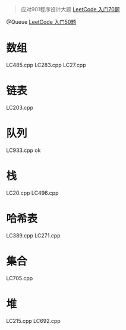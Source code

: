 >应对901程序设计大题
[LeetCode 入门70题](https://www.bilibili.com/video/av800400699)

@Queue
[LeetCode 入门50题](https://www.bilibili.com/video/BV1a54y1b74k?spm_id_from=333.851.b_62696c695f7265706f72745f6b6e6f776c65646765.27) 

# 数组
LC485.cpp
LC283.cpp
LC27.cpp

# 链表
LC203.cpp

# 队列
LC933.cpp   ok
# 栈
LC20.cpp
LC496.cpp

# 哈希表
LC389.cpp
LC271.cpp
# 集合
LC705.cpp
# 堆
LC215.cpp
LC692.cpp
